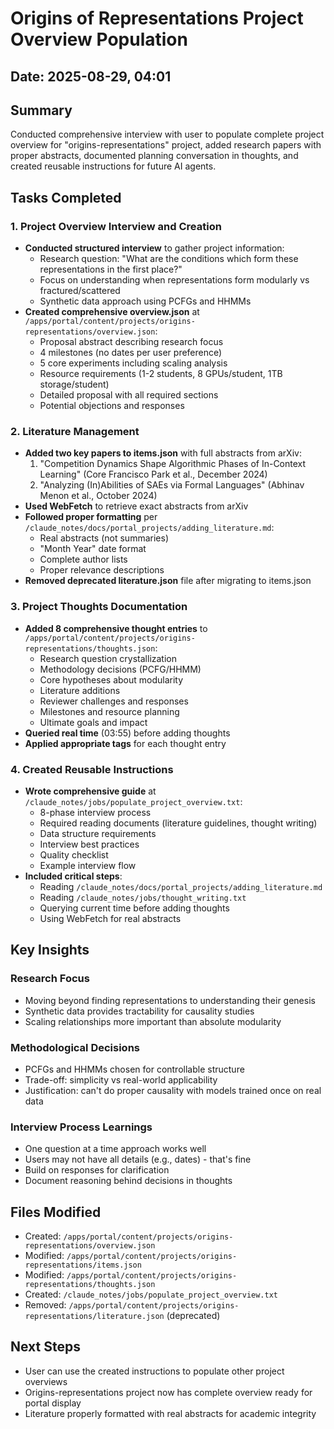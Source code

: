 # Origins of Representations Project Overview Population

## Date: 2025-08-29, 04:01

## Summary
Conducted comprehensive interview with user to populate complete project overview for "origins-representations" project, added research papers with proper abstracts, documented planning conversation in thoughts, and created reusable instructions for future AI agents.

## Tasks Completed

### 1. Project Overview Interview and Creation
- **Conducted structured interview** to gather project information:
  - Research question: "What are the conditions which form these representations in the first place?"
  - Focus on understanding when representations form modularly vs fractured/scattered
  - Synthetic data approach using PCFGs and HHMMs
- **Created comprehensive overview.json** at `/apps/portal/content/projects/origins-representations/overview.json`:
  - Proposal abstract describing research focus
  - 4 milestones (no dates per user preference)
  - 5 core experiments including scaling analysis
  - Resource requirements (1-2 students, 8 GPUs/student, 1TB storage/student)
  - Detailed proposal with all required sections
  - Potential objections and responses

### 2. Literature Management
- **Added two key papers to items.json** with full abstracts from arXiv:
  1. "Competition Dynamics Shape Algorithmic Phases of In-Context Learning" (Core Francisco Park et al., December 2024)
  2. "Analyzing (In)Abilities of SAEs via Formal Languages" (Abhinav Menon et al., October 2024)
- **Used WebFetch** to retrieve exact abstracts from arXiv
- **Followed proper formatting** per `/claude_notes/docs/portal_projects/adding_literature.md`:
  - Real abstracts (not summaries)
  - "Month Year" date format
  - Complete author lists
  - Proper relevance descriptions
- **Removed deprecated literature.json** file after migrating to items.json

### 3. Project Thoughts Documentation
- **Added 8 comprehensive thought entries** to `/apps/portal/content/projects/origins-representations/thoughts.json`:
  - Research question crystallization
  - Methodology decisions (PCFG/HHMM)
  - Core hypotheses about modularity
  - Literature additions
  - Reviewer challenges and responses
  - Milestones and resource planning
  - Ultimate goals and impact
- **Queried real time** (03:55) before adding thoughts
- **Applied appropriate tags** for each thought entry

### 4. Created Reusable Instructions
- **Wrote comprehensive guide** at `/claude_notes/jobs/populate_project_overview.txt`:
  - 8-phase interview process
  - Required reading documents (literature guidelines, thought writing)
  - Data structure requirements
  - Interview best practices
  - Quality checklist
  - Example interview flow
- **Included critical steps**:
  - Reading `/claude_notes/docs/portal_projects/adding_literature.md`
  - Reading `/claude_notes/jobs/thought_writing.txt`
  - Querying current time before adding thoughts
  - Using WebFetch for real abstracts

## Key Insights

### Research Focus
- Moving beyond finding representations to understanding their genesis
- Synthetic data provides tractability for causality studies
- Scaling relationships more important than absolute modularity

### Methodological Decisions
- PCFGs and HHMMs chosen for controllable structure
- Trade-off: simplicity vs real-world applicability
- Justification: can't do proper causality with models trained once on real data

### Interview Process Learnings
- One question at a time approach works well
- Users may not have all details (e.g., dates) - that's fine
- Build on responses for clarification
- Document reasoning behind decisions in thoughts

## Files Modified
- Created: `/apps/portal/content/projects/origins-representations/overview.json`
- Modified: `/apps/portal/content/projects/origins-representations/items.json`
- Modified: `/apps/portal/content/projects/origins-representations/thoughts.json`
- Created: `/claude_notes/jobs/populate_project_overview.txt`
- Removed: `/apps/portal/content/projects/origins-representations/literature.json` (deprecated)

## Next Steps
- User can use the created instructions to populate other project overviews
- Origins-representations project now has complete overview ready for portal display
- Literature properly formatted with real abstracts for academic integrity